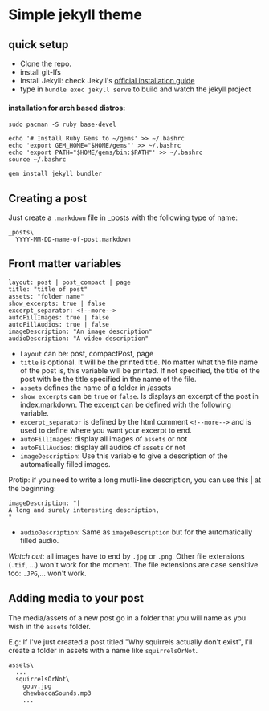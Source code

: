 # Simple jekyll theme
## quick setup
- Clone the repo.
- install git-lfs
- Install Jekyll: check Jekyll's [official installation guide ](https://jekyllrb.com/docs/installation/)
- type in `bundle exec jekyll serve` to build and watch the jekyll project
#### installation for arch based distros:
    sudo pacman -S ruby base-devel

    echo '# Install Ruby Gems to ~/gems' >> ~/.bashrc
    echo 'export GEM_HOME="$HOME/gems"' >> ~/.bashrc
    echo 'export PATH="$HOME/gems/bin:$PATH"' >> ~/.bashrc
    source ~/.bashrc

    gem install jekyll bundler

## Creating a post
Just create a `.markdown` file in _posts with the following type of name:

    _posts\
      YYYY-MM-DD-name-of-post.markdown

## Front matter variables
    layout: post | post_compact | page
    title: "title of post"
    assets: "folder name"
    show_excerpts: true | false
    excerpt_separator: <!--more-->
    autoFillImages: true | false
    autoFillAudios: true | false
    imageDescription: "An image description"
    audioDescription: "A video description"  

- `Layout` can be: post, compactPost, page
- `title` is optional. It will be the printed title. No matter what the file name of the post is, this variable will be printed. If not specified, the title of the post with be the title specified in the name of the file.
- `assets` defines the name of a folder in /assets
- `show_excerpts` can be `true` or `false`. Is displays an excerpt of the post in index.markdown. The excerpt can be defined with the following variable.
- `excerpt_separator` is defined by the html comment `<!--more-->` and is used to define where you want your excerpt to end.
- `autoFillImages`: display all images of `assets` or not
- `autoFillAudios`: display all audios of `assets` or not
- `imageDescription`: Use this variable to give a description of the automatically filled images.

Protip: if you need to write a long mutli-line description, you can use this | at the beginning:

    imageDescription: "|
    A long and surely interesting description,
    "

- `audioDescription`: Same as `imageDescription` but for the automatically filled audio.

*Watch out*: all images have to end by `.jpg` or `.png`. Other file extensions (`.tif`, ...) won't work for the moment. The file extensions are case sensitive too: `.JPG`,... won't work.


## Adding media to your post
The media/assets of a new post go in a folder that you will name as you wish in the `assets` folder.

E.g: If I've just created a post titled "Why squirrels actually don't exist", I'll create a folder in assets with a name like `squirrelsOrNot`.

    assets\
      ...
      squirrelsOrNot\
        gouv.jpg
        chewbaccaSounds.mp3
        ...
